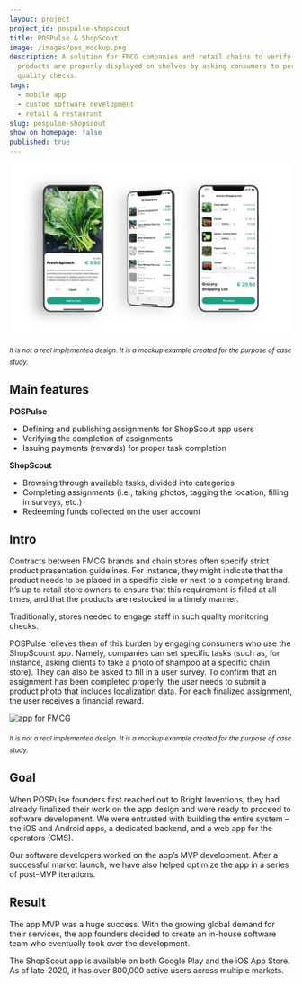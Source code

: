 ```yaml
---
layout: project
project_id: pospulse-shopscout
title: POSPulse & ShopScout
image: /images/pos_mockup.png
description: A solution for FMCG companies and retail chains to verify if
  products are properly displayed on shelves by asking consumers to perform paid
  quality checks.
tags:
  - mobile app
  - custom software development
  - retail & restaurant
slug: pospulse-shopscout
show on homepage: false
published: true
---
```

![FMCG app development](/images/pos_mockups.png)

<sub>*It is not a real implemented design. It is a mockup example created for the purpose of case study.*</sub>

## Main features

**POSPulse**

* Defining and publishing assignments for ShopScout app users
* Verifying the completion of assignments
* Issuing payments (rewards) for proper task completion

**ShopScout**

* Browsing through available tasks, divided into categories
* Completing assignments (i.e., taking photos, tagging the location, filling in surveys, etc.)
* Redeeming funds collected on the user account 

## Intro

Contracts between FMCG brands and chain stores often specify strict product presentation guidelines. For instance, they might indicate that the product needs to be placed in a specific aisle or next to a competing brand. It’s up to retail store owners to ensure that this requirement is filled at all times, and that the products are restocked in a timely manner. 

Traditionally, stores needed to engage staff in such quality monitoring checks.

POSPulse relieves them of this burden by engaging consumers who use the ShopScount app. Namely, companies can set specific tasks (such as, for instance, asking clients to take a photo of shampoo at a specific chain store). They can also be asked to fill in a user survey. To confirm that an assignment has been completed properly, the user needs to submit a product photo that includes localization data. For each finalized assignment, the user receives a financial reward.

![app for FMCG](/images/pos_2_mockup.png)

<sub>*It is not a real implemented design. It is a mockup example created for the purpose of case study.*</sub>

## Goal

When POSPulse founders first reached out to Bright Inventions, they had already finalized their work on the app design and were ready to proceed to software development. We were entrusted with building the entire system – the iOS and Android apps, a dedicated backend, and a web app for the operators (CMS). 

Our software developers worked on the app’s MVP development. After a successful market launch, we have also helped optimize the app in a series of post-MVP iterations.

## Result

The app MVP was a huge success. With the growing global demand for their services, the app founders decided to create an in-house software team who eventually took over the development. 

The ShopScout app is available on both Google Play and the iOS App Store. As of late-2020, it has over 800,000 active users across multiple markets.

